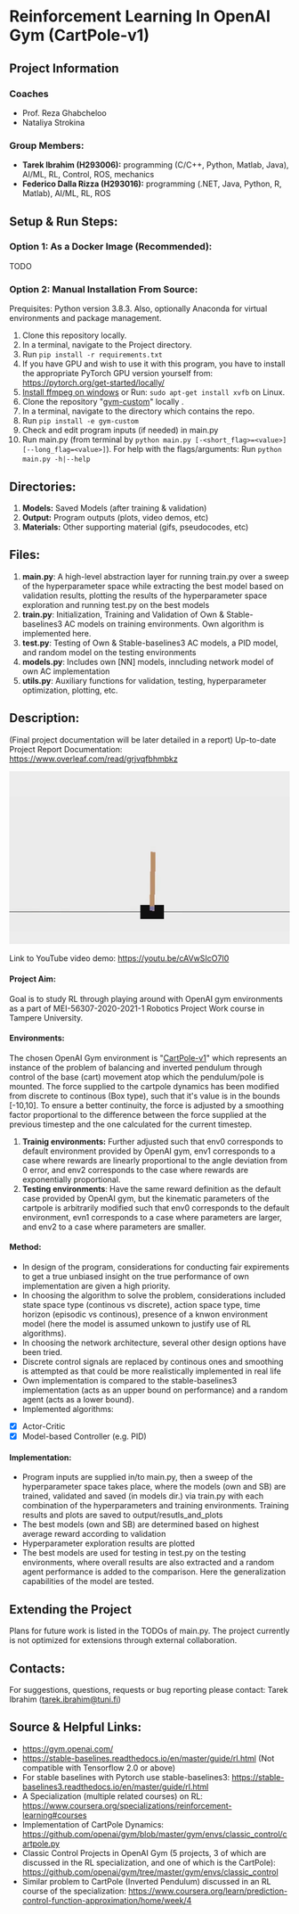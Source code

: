 # **Reinforcement Learning In OpenAI Gym (CartPole-v1)**

## Project Information

### Coaches
- Prof. Reza Ghabcheloo
- Nataliya Strokina

### Group Members:
- **Tarek Ibrahim (H293006):** programming (C/C++, Python, Matlab, Java), AI/ML, RL, Control, ROS, mechanics
- **Federico Dalla Rizza (H293016):** programming (.NET, Java, Python, R, Matlab), AI/ML, RL, ROS

## Setup & Run Steps:

### Option 1: As a Docker Image (Recommended):
TODO

### Option 2: Manual Installation From Source:
Prequisites: Python version 3.8.3. Also, optionally Anaconda for virtual environments and package management.

1. Clone this repository locally.
2. In a terminal, navigate to the Project directory.
3. Run `pip install -r requirements.txt`
4. If you have GPU and wish to use it with this program, you have to install the appropriate PyTorch GPU version yourself from: https://pytorch.org/get-started/locally/
5. [Install ffmpeg on windows](https://www.wikihow.com/Install-FFmpeg-on-Windows) or Run: `sudo apt-get install xvfb` on Linux.
5. Clone the repository "[gym-custom](https://github.com/Tarek-Ibrahim/gym-custom)" locally .
6. In a terminal, navigate to the directory which contains the repo.
7. Run `pip install -e gym-custom`
8. Check and edit program inputs (if needed) in main.py
9. Run main.py (from terminal by `python main.py [-<short_flag>=<value>] [--long_flag=<value>]`). For help with the flags/arguments: Run `python main.py -h|--help`

## Directories:

1. **Models:** Saved Models (after training & validation)
2. **Output:** Program outputs (plots, video demos, etc)
3. **Materials:** Other supporting material (gifs, pseudocodes, etc)

## Files:

1. **main.py**: A high-level abstraction layer for running train.py over a sweep of the hyperparameter space while extracting the best model based on validation results, plotting the results of the hyperparameter space exploration and running test.py on the best models
2. **train.py**: Initialization, Training and Validation of Own & Stable-baselines3 AC models on training environments. Own algorithm is implemented here.
3. **test.py**: Testing of Own & Stable-baselines3 AC models, a PID model, and random model on the testing environments 
4. **models.py**: Includes own \[NN\] models, inncluding network model of own AC implementation
5. **utils.py**: Auxiliary functions for validation, testing, hyperparameter optimization, plotting, etc.

## Description:

(Final project documentation will be later detailed in a report)
Up-to-date Project Report Documentation: https://www.overleaf.com/read/grjvqfbhmbkz

![AC Controller Implementation on CartPole demo](materials/demo.gif)

Link to YouTube video demo: https://youtu.be/cAVwSIcO7I0 

#### Project Aim: 

Goal is to study RL through playing around with OpenAI gym environments as a part of MEI-56307-2020-2021-1 Robotics Project Work course in Tampere University.

#### Environments:

The chosen OpenAI Gym environment is "[CartPole-v1](https://gym.openai.com/envs/CartPole-v1/)" which represents an instance of the problem of balancing and inverted pendulum through control of the base (cart) movement atop which the pendulum/pole is mounted. The force supplied to the cartpole dynamics has been modified from discrete to continous (Box type), such that it's value is in the bounds [-10,10]. To ensure a better continuity, the force is adjusted by a smoothing factor proportional to the difference between the force supplied at the previous timestep and the one calculated for the current timestep.

1. **Trainig environments:** Further adjusted such that env0 corresponds to default environment provided by OpenAI gym, env1 corresponds to a case where rewards are linearly proportional to the angle deviation from 0 error, and env2 corresponds to the case where rewards are exponentially proportional.
2. **Testing environments**: Have the same reward definition as the default case provided by OpenAI gym, but the kinematic parameters of the cartpole is arbitrarily modified such that env0 corresponds to the default environment, evn1 corresponds to a case where parameters are larger, and env2 to a case where parameters are smaller.

#### Method:

- In design of the program, considerations for conducting fair expirements to get a true unbiased insight on the true performance of own implementation are given a high priority.
- In choosing the algorithm to solve the problem, considerations included state space type (continous vs discrete), action space type, time horizon (episodic vs continous), presence of a knwon environment model (here the model is assumed unkown to justify use of RL algorithms).
- In choosing the network architecture, several other design options have been tried.
- Discrete control signals are replaced by continous ones and smoothing is attempted as that could be more realistically implemented in real life
- Own implementation is compared to the stable-baselines3 implementation (acts as an upper bound on performance) and a random agent (acts as a lower bound).
- Implemented algorithms:
- [X] Actor-Critic
- [X] Model-based Controller (e.g. PID)

#### Implementation:

- Program inputs are supplied in/to main.py, then a sweep of the hyperparameter space takes place, where the models (own and SB) are trained, validated and saved (in models dir.) via train.py with each combination of the hyperparameters and training environments. Training results and plots are saved to output/resutls_and_plots
- The best models (own and SB) are determined based on highest average reward according to validation
- Hyperparameter exploration results are plotted
- The best models are used for testing in test.py on the testing environments, where overall results are also extracted and a random agent performance is added to the comparison. Here the generalization capabilities of the model are tested.

## Extending the Project

Plans for future work is listed in the TODOs of main.py. The project currently is not optimized for extensions through external collaboration.

## Contacts:

For suggestions, questions, requests or bug reporting please contact:
Tarek Ibrahim (tarek.ibrahim@tuni.fi)

## Source & Helpful Links:
- https://gym.openai.com/
- https://stable-baselines.readthedocs.io/en/master/guide/rl.html (Not compatible with Tensorflow 2.0 or above)
- For stable baselines with Pytorch use stable-baselines3: https://stable-baselines3.readthedocs.io/en/master/guide/rl.html 
- A Specialization (multiple related courses) on RL: https://www.coursera.org/specializations/reinforcement-learning#courses
- Implementation of CartPole Dynamics: https://github.com/openai/gym/blob/master/gym/envs/classic_control/cartpole.py
- Classic Control Projects in OpenAI Gym (5 projects, 3 of which are discussed in the RL specialization, and one of which is the CartPole): https://github.com/openai/gym/tree/master/gym/envs/classic_control
- Similar problem to CartPole (Inverted Pendulum) discussed in an RL course of the specialization: https://www.coursera.org/learn/prediction-control-function-approximation/home/week/4
